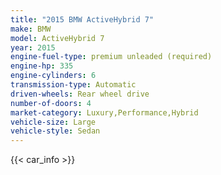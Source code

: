 ```yaml
---
title: "2015 BMW ActiveHybrid 7"
make: BMW
model: ActiveHybrid 7
year: 2015
engine-fuel-type: premium unleaded (required)
engine-hp: 335
engine-cylinders: 6
transmission-type: Automatic
driven-wheels: Rear wheel drive
number-of-doors: 4
market-category: Luxury,Performance,Hybrid
vehicle-size: Large
vehicle-style: Sedan
---
```


{{< car_info >}}
